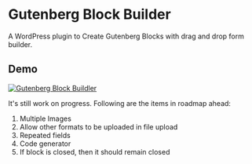 # Gutenberg Block Builder
A WordPress plugin to Create Gutenberg Blocks with drag and drop form builder. 

## Demo
[![Gutenberg Block Buildler](https://image.prntscr.com/image/xe0-kJ5HQoOns5YjevmTjQ.png)](https://www.youtube.com/watch?v=PDD8nHuLEWE)



It's still work on progress. Following are the items in roadmap ahead:

1. Multiple Images
2. Allow other formats to be uploaded in file upload
3. Repeated fields
4. Code generator
5. If block is closed, then it should remain closed 
